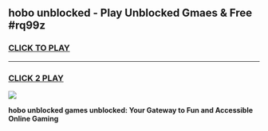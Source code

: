 
## hobo unblocked - Play Unblocked Gmaes & Free #rq99z
<h3>
<a href="https://news.freeplayer.one?title=hobo_unblocked&ref=26F">CLICK TO PLAY</a></h3>
<hr>

<h3>
<a href="https://news.freeplayer.one?title=hobo_unblocked&ref=26F">CLICK 2 PLAY</a>
  
</h3>

<a href="https://news.freeplayer.one?title=hobo_unblocked&ref=26F/"><img src="https://clearcache.store/games.png"></a>


**hobo unblocked games unblocked: Your Gateway to Fun and Accessible Online Gaming**

